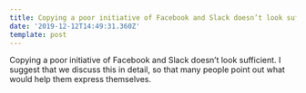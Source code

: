 ```yaml
---
title: Copying a poor initiative of Facebook and Slack doesn’t look sufficient.
date: '2019-12-12T14:49:31.360Z'
template: post
---
```

Copying a poor initiative of Facebook and Slack doesn’t look sufficient. I suggest that we discuss this in detail, so that many people point out what would help them express themselves.

